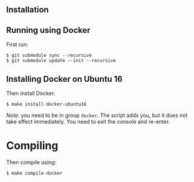 

## Installation 


## Running using Docker

First run:

    $ git submodule sync --recursive
    $ git submodule update --init --recursive

## Installing Docker on Ubuntu 16

Then install Docker:

    $ make install-docker-ubuntu16

*Note*: you need to be in group `docker`. The script adds you, but it does not take effect immediately. You need to exit the console and re-enter.

# Compiling

Then compile using:

    $ make compile-docker
